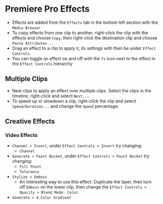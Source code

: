 # Premiere Pro Effects

- Effects are added from the `Effects` tab in the bottom left section with the `Media Browser`
- To copy effects from one clip to another, right-click the clip with the effects and choose `Copy`, then right-click the destination clip and choose `Paste Attributes...`
- Drag an effect to a clip to apply it, its settings with then be under `Effect Controls`.
- You can toggle an effect on and off with the `fx` icon next to the effect in the `Effect Controls` hierarchy

## Multiple Clips

- Nest clips to apply an effect over multiple clips. Select the clips in the timeline, right-click and select `Nest...`.
- To speed up or slowdown a clip, right-click the clip and select `Speed/Duration...` and change the `Speed` percentage.

## Creative Effects

### Video Effects

- `Channel > Invert`, under `Effect Controls > Invert` try changing:
    - `Channel`
- `Generate > Paint Bucket`, under `Effect Controls > Paint Bucket` try changing:
    - `Fill Point`
    - `Tolerance`
- `Stylize > Emboss`
    - An interesting way to use this effect: Duplicate the layer, then turn off `Emboss` on the lower clip, then change the `Effect Controls > Opacity > Blend Mode: Color`.
- `Generate > 4-Color Gradient`
